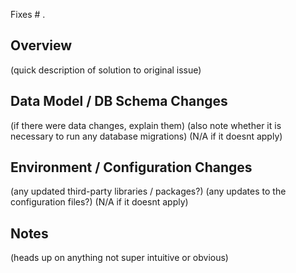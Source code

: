 Fixes # .

## Overview

(quick description of solution to original issue)

## Data Model / DB Schema Changes

(if there were data changes, explain them)
(also note whether it is necessary to run any database migrations)
(N/A if it doesnt apply)

## Environment / Configuration Changes

(any updated third-party libraries / packages?)
(any updates to the configuration files?)
(N/A if it doesnt apply)

## Notes

(heads up on anything not super intuitive or obvious)
